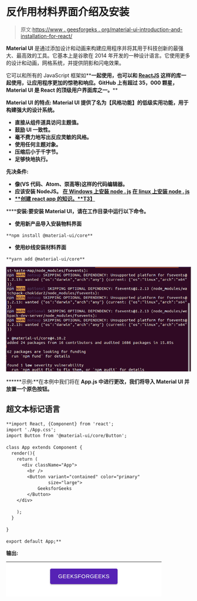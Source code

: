 # 反作用材料界面介绍及安装

> 原文:[https://www . geesforgeks . org/material-ui-introduction-and-installation-for-react/](https://www.geeksforgeeks.org/material-ui-introduction-and-installation-for-react/)

**Material UI** 是通过添加设计和动画来构建应用程序并将其用于科技创新的最强大、最高效的工具。它基本上是谷歌在 2014 年开发的一种设计语言。它使用更多的设计和动画，网格系统，并提供阴影和闪电效果。

它可以和所有的 JavaScript 框架如[](https://www.geeksforgeeks.org/introduction-to-angularjs/)**[](https://www.geeksforgeeks.org/vue-js-introduction-installation/)**一起使用，也可以和 [ReactJS](https://www.geeksforgeeks.org/react-js-introduction-working/) 这样的库一起使用，让应用程序更加的惊艳和响应。GitHub 上有超过 35，000 颗星，Material UI 是 React 的顶级用户界面库之一。****

******Material UI 的特点:** Material UI 提供了名为**【风格功能】**的低级实用功能，用于构建强大的设计系统。****

*   ****直接从组件道具访问主题值。****
*   ****鼓励 UI 一致性。****
*   ****毫不费力地写出反应灵敏的风格。****
*   ****使用任何主题对象。****
*   ****压缩后小于千字节。****
*   ****足够快地执行。****

******先决条件:******

*   ****像(VS 代码、Atom、崇高等)这样的代码编辑器。****
*   ****应该安装 NodeJS。
    [**在 Windows 上安装 node . js**](https://www.geeksforgeeks.org/installation-of-node-js-on-windows/)
    [**在 linux 上安装 node . js**](https://www.geeksforgeeks.org/installation-of-node-js-on-linux/)****
*   ****[**创建 react app 的知识。**T3】](https://www.geeksforgeeks.org/reactjs-setting-development-environment/)****

******安装:**要安装 Material UI，请在工作目录中运行以下命令。****

*   ****使用新产品导入安装物料界面****

```
**npm install @material-ui/core** 
```

*   ****使用纱线安装材料界面****

```
**yarn add @material-ui/core** 
```

****![](img/f1456a77e877b517f4807b54a79ff292.png)****

******示例:**在本例中我们将在 **App.js 中进行更改，**我们将导入 Material UI 并放置一个原色按钮。****

## ****超文本标记语言****

```
**import React, {Component} from 'react';
import './App.css';
import Button from '@material-ui/core/Button';

class App extends Component {
  render(){
    return (
      <div className="App">
        <br />
        <Button variant="contained" color="primary"
                size="large">
            GeeksforGeeks
        </Button>    
    </div>

    );
  }

}

export default App;**
```

******输出:******

****![](img/a4b6bac40d8d65dbffb8d68be02c3a47.png)****